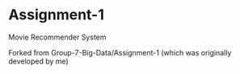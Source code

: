 # Assignment-1
Movie Recommender System

Forked from Group-7-Big-Data/Assignment-1 (which was originally developed by me)
